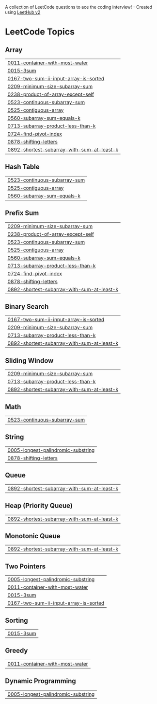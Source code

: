 A collection of LeetCode questions to ace the coding interview! - Created using [LeetHub v2](https://github.com/arunbhardwaj/LeetHub-2.0)
<!---LeetCode Topics Start-->
# LeetCode Topics
## Array
|  |
| ------- |
| [0011-container-with-most-water](https://github.com/Evalin123/LeetCode/tree/master/0011-container-with-most-water) |
| [0015-3sum](https://github.com/Evalin123/LeetCode/tree/master/0015-3sum) |
| [0167-two-sum-ii-input-array-is-sorted](https://github.com/Evalin123/LeetCode/tree/master/0167-two-sum-ii-input-array-is-sorted) |
| [0209-minimum-size-subarray-sum](https://github.com/Evalin123/LeetCode/tree/master/0209-minimum-size-subarray-sum) |
| [0238-product-of-array-except-self](https://github.com/Evalin123/LeetCode/tree/master/0238-product-of-array-except-self) |
| [0523-continuous-subarray-sum](https://github.com/Evalin123/LeetCode/tree/master/0523-continuous-subarray-sum) |
| [0525-contiguous-array](https://github.com/Evalin123/LeetCode/tree/master/0525-contiguous-array) |
| [0560-subarray-sum-equals-k](https://github.com/Evalin123/LeetCode/tree/master/0560-subarray-sum-equals-k) |
| [0713-subarray-product-less-than-k](https://github.com/Evalin123/LeetCode/tree/master/0713-subarray-product-less-than-k) |
| [0724-find-pivot-index](https://github.com/Evalin123/LeetCode/tree/master/0724-find-pivot-index) |
| [0878-shifting-letters](https://github.com/Evalin123/LeetCode/tree/master/0878-shifting-letters) |
| [0892-shortest-subarray-with-sum-at-least-k](https://github.com/Evalin123/LeetCode/tree/master/0892-shortest-subarray-with-sum-at-least-k) |
## Hash Table
|  |
| ------- |
| [0523-continuous-subarray-sum](https://github.com/Evalin123/LeetCode/tree/master/0523-continuous-subarray-sum) |
| [0525-contiguous-array](https://github.com/Evalin123/LeetCode/tree/master/0525-contiguous-array) |
| [0560-subarray-sum-equals-k](https://github.com/Evalin123/LeetCode/tree/master/0560-subarray-sum-equals-k) |
## Prefix Sum
|  |
| ------- |
| [0209-minimum-size-subarray-sum](https://github.com/Evalin123/LeetCode/tree/master/0209-minimum-size-subarray-sum) |
| [0238-product-of-array-except-self](https://github.com/Evalin123/LeetCode/tree/master/0238-product-of-array-except-self) |
| [0523-continuous-subarray-sum](https://github.com/Evalin123/LeetCode/tree/master/0523-continuous-subarray-sum) |
| [0525-contiguous-array](https://github.com/Evalin123/LeetCode/tree/master/0525-contiguous-array) |
| [0560-subarray-sum-equals-k](https://github.com/Evalin123/LeetCode/tree/master/0560-subarray-sum-equals-k) |
| [0713-subarray-product-less-than-k](https://github.com/Evalin123/LeetCode/tree/master/0713-subarray-product-less-than-k) |
| [0724-find-pivot-index](https://github.com/Evalin123/LeetCode/tree/master/0724-find-pivot-index) |
| [0878-shifting-letters](https://github.com/Evalin123/LeetCode/tree/master/0878-shifting-letters) |
| [0892-shortest-subarray-with-sum-at-least-k](https://github.com/Evalin123/LeetCode/tree/master/0892-shortest-subarray-with-sum-at-least-k) |
## Binary Search
|  |
| ------- |
| [0167-two-sum-ii-input-array-is-sorted](https://github.com/Evalin123/LeetCode/tree/master/0167-two-sum-ii-input-array-is-sorted) |
| [0209-minimum-size-subarray-sum](https://github.com/Evalin123/LeetCode/tree/master/0209-minimum-size-subarray-sum) |
| [0713-subarray-product-less-than-k](https://github.com/Evalin123/LeetCode/tree/master/0713-subarray-product-less-than-k) |
| [0892-shortest-subarray-with-sum-at-least-k](https://github.com/Evalin123/LeetCode/tree/master/0892-shortest-subarray-with-sum-at-least-k) |
## Sliding Window
|  |
| ------- |
| [0209-minimum-size-subarray-sum](https://github.com/Evalin123/LeetCode/tree/master/0209-minimum-size-subarray-sum) |
| [0713-subarray-product-less-than-k](https://github.com/Evalin123/LeetCode/tree/master/0713-subarray-product-less-than-k) |
| [0892-shortest-subarray-with-sum-at-least-k](https://github.com/Evalin123/LeetCode/tree/master/0892-shortest-subarray-with-sum-at-least-k) |
## Math
|  |
| ------- |
| [0523-continuous-subarray-sum](https://github.com/Evalin123/LeetCode/tree/master/0523-continuous-subarray-sum) |
## String
|  |
| ------- |
| [0005-longest-palindromic-substring](https://github.com/Evalin123/LeetCode/tree/master/0005-longest-palindromic-substring) |
| [0878-shifting-letters](https://github.com/Evalin123/LeetCode/tree/master/0878-shifting-letters) |
## Queue
|  |
| ------- |
| [0892-shortest-subarray-with-sum-at-least-k](https://github.com/Evalin123/LeetCode/tree/master/0892-shortest-subarray-with-sum-at-least-k) |
## Heap (Priority Queue)
|  |
| ------- |
| [0892-shortest-subarray-with-sum-at-least-k](https://github.com/Evalin123/LeetCode/tree/master/0892-shortest-subarray-with-sum-at-least-k) |
## Monotonic Queue
|  |
| ------- |
| [0892-shortest-subarray-with-sum-at-least-k](https://github.com/Evalin123/LeetCode/tree/master/0892-shortest-subarray-with-sum-at-least-k) |
## Two Pointers
|  |
| ------- |
| [0005-longest-palindromic-substring](https://github.com/Evalin123/LeetCode/tree/master/0005-longest-palindromic-substring) |
| [0011-container-with-most-water](https://github.com/Evalin123/LeetCode/tree/master/0011-container-with-most-water) |
| [0015-3sum](https://github.com/Evalin123/LeetCode/tree/master/0015-3sum) |
| [0167-two-sum-ii-input-array-is-sorted](https://github.com/Evalin123/LeetCode/tree/master/0167-two-sum-ii-input-array-is-sorted) |
## Sorting
|  |
| ------- |
| [0015-3sum](https://github.com/Evalin123/LeetCode/tree/master/0015-3sum) |
## Greedy
|  |
| ------- |
| [0011-container-with-most-water](https://github.com/Evalin123/LeetCode/tree/master/0011-container-with-most-water) |
## Dynamic Programming
|  |
| ------- |
| [0005-longest-palindromic-substring](https://github.com/Evalin123/LeetCode/tree/master/0005-longest-palindromic-substring) |
<!---LeetCode Topics End-->